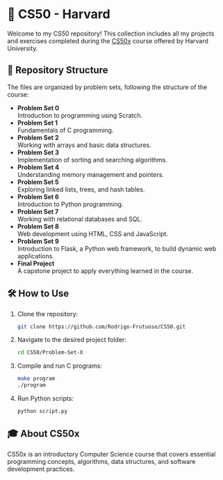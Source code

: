 # 📌 CS50 - Harvard

Welcome to my CS50 repository! This collection includes all my projects and exercises completed during the [CS50x](https://cs50.harvard.edu/x/) course offered by Harvard University.

## 📂 Repository Structure

The files are organized by problem sets, following the structure of the course:

- **Problem Set 0**  
  Introduction to programming using Scratch.
- **Problem Set 1**  
  Fundamentals of C programming.
- **Problem Set 2**  
  Working with arrays and basic data structures.
- **Problem Set 3**  
  Implementation of sorting and searching algorithms.
- **Problem Set 4**  
  Understanding memory management and pointers.
- **Problem Set 5**  
  Exploring linked lists, trees, and hash tables.
- **Problem Set 6**  
  Introduction to Python programming.
- **Problem Set 7**  
  Working with relational databases and SQL.
- **Problem Set 8**  
  Web development using HTML, CSS and JavaScript.
- **Problem Set 9**  
  Introduction to Flask, a Python web framework, to build dynamic web applications. 
- **Final Project**  
  A capstone project to apply everything learned in the course.

## 🛠️ How to Use

1. Clone the repository:
   ```bash
   git clone https://github.com/Rodrigo-Frutuoso/CS50.git
   ```
2. Navigate to the desired project folder:
   ```bash
   cd CS50/Problem-Set-X
   ```
3. Compile and run C programs:
   ```bash
   make program
   ./program
   ```
4. Run Python scripts:
   ```bash
   python script.py
   ```

## 🎓 About CS50x

CS50x is an introductory Computer Science course that covers essential programming concepts, algorithms, data structures, and software development practices.
